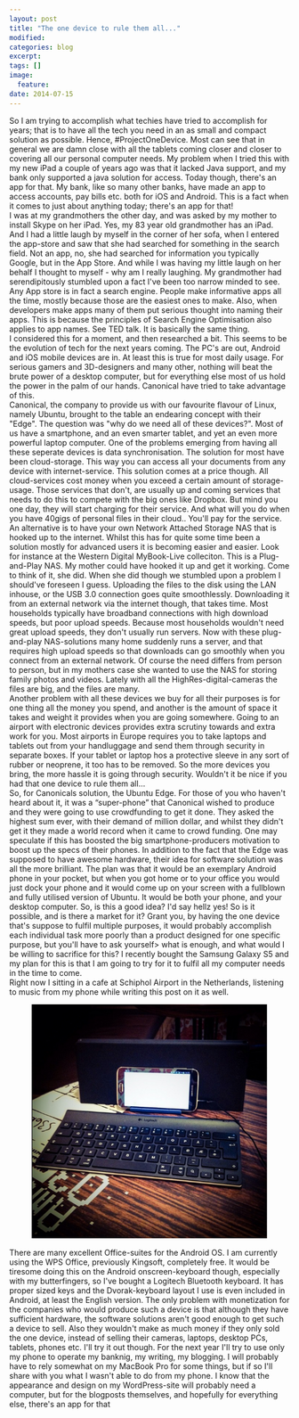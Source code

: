 ```yaml
---
layout: post
title: "The one device to rule them all..."
modified:
categories: blog
excerpt:
tags: []
image:
  feature:
date: 2014-07-15
---
```


So I am trying to accomplish what techies have tried to accomplish for years; that is to have all the tech you need in an as small and compact solution as possible. Hence, #ProjectOneDevice. Most can see that in general we are damn close with all the tablets coming closer and closer to covering all our personal computer needs. My problem when I tried this with my new iPad a couple of years ago was that it lacked Java support, and my bank only supported a java solution for access. Today though, there's an app for that. My bank, like so many other banks, have made an app to access accounts, pay bills etc. both for iOS and Android. This is a fact when it comes to just about anything today; there's an app for that!  
I was at my grandmothers the other day, and was asked by my mother to install Skype on her iPad. Yes, my 83 year old grandmother has an iPad. And I had a little laugh by myself in the corner of her sofa, when I entered the app-store and saw that she had searched for something in the search field. Not an app, no, she had searched for information you typically Google, but in the App Store. And while I was having my little laugh on her behalf I thought to myself - why am I really laughing. My grandmother had serendipitously stumbled upon a fact I've been too narrow minded to see. Any App store is in fact a search engine. People make informative apps all the time, mostly because those are the easiest ones to make. Also, when developers make apps many of them put serious thought into naming their apps. This is because the principles of Search Engine Optimisation also applies to app names. See TED talk. It is basically the same thing.  
I considered this for a moment, and then researched a bit. This seems to be the evolution of tech for the next years coming. The PC's are out, Android and iOS mobile devices are in. At least this is true for most daily usage. For serious gamers and 3D-designers and many other, nothing will beat the brute power of a desktop computer, but for everything else most of us hold the power in the palm of our hands. Canonical have tried to take advantage of this.  
Canonical, the company to provide us with our favourite flavour of Linux, namely Ubuntu, brought to the table an endearing concept with their "Edge". The question was "why do we need all of these devices?". Most of us have a smartphone, and an even smarter tablet, and yet an even more powerful laptop computer. One of the problems emerging from having all these seperate devices is data synchronisation. The solution for most have been cloud-storage. This way you can access all your documents from any device with internet-service. This solution comes at a price though. All cloud-services cost money when you exceed a certain amount of storage-usage. Those services that don't, are usually up and coming services that needs to do this to compete with the big ones like Dropbox. But mind you one day, they will start charging for their service. And what will you do when you have 40gigs of personal files in their cloud.. You'll pay for the service.  
An alternative is to have your own Network Attached Storage NAS that is hooked up to the internet. Whilst this has for quite some time been a solution mostly for advanced users it is becoming easier and easier. Look for instance at the Western Digital MyBook-Live colleciton. This is a Plug-and-Play NAS. My mother could have hooked it up and get it working. Come to think of it, she did. When she did though we stumbled upon a problem I should've foreseen I guess. Uploading the files to the disk using the LAN inhouse, or the USB 3.0 connection goes quite smoothlessly. Downloading it from an external network via the internet though, that takes time. Most households typically have broadband connections with high download speeds, but poor upload speeds. Because most households wouldn't need great upload speeds, they don't usually run servers. Now with these plug-and-play NAS-solutions many home suddenly runs a server, and that requires high upload speeds so that downloads can go smoothly when you connect from an external network. Of course the need differs from person to person, but in my mothers case she wanted to use the NAS for storing family photos and videos. Lately with all the HighRes-digital-cameras the files are big, and the files are many.  
Another problem with all these devices we buy for all their purposes is for one thing all the money you spend, and another is the amount of space it takes and weight it provides when you are going somewhere. Going to an airport with electronic devices provides extra scrutiny towards and extra work for you. Most airports in Europe requires you to take laptops and tablets out from your handluggage and send them through security in separate boxes. If your tablet or laptop hos a protective sleeve in any sort of rubber or neoprene, it too has to be removed. So the more devices you bring, the more hassle it is going through security. Wouldn't it be nice if you had that one device to rule them all…   
So, for Canonicals solution, the Ubuntu Edge. For those of you who haven't heard about it, it was a “super-phone” that Canonical wished to produce and they were going to use crowdfunding to get it done. They asked the highest sum ever, with their demand of million dollar, and whilst they didn't get it they made a world record when it came to crowd funding. One may speculate if this has boosted the big smartphone-producers motivation to boost up the specs of their phones. In addition to the fact that the Edge was supposed to have awesome hardware, their idea for software solution was all the more brilliant. The plan was that it would be an exemplary Android phone in your pocket, but when you got home or to your office you would just dock your phone and it would come up on your screen with a fullblown and fully utilised version of Ubuntu. It would be both your phone, and your desktop computer. So, is this a good idea? I'd say hellz yes! So is it possible, and is there a market for it? Grant you, by having the one device that's suppose to fulfil multiple purposes, it would probably accomplish each individual task more poorly than a product designed for one specific purpose, but you'll have to ask yourself> what is enough, and what would I be willing to sacrifice for this? I recently bought the Samsung Galaxy S5 and my plan for this is that I am going to try for it to fulfil all my computer needs in the time to come.  
Right now I sitting in a cafe at Schiphol Airport in the Netherlands, listening to music from my phone while writing this post on it as well.
<figure>
	<img src="/images/samsung.png" alt="image of phone">
</figure>
There are many excellent Office-suites for the Android OS. I am currently using the WPS Office, previously Kingsoft, completely free. It would be tiresome doing this on the Android onscreen-keyboard though, especially with my butterfingers, so I've bought a Logitech Bluetooth keyboard. It has proper sized keys and the Dvorak-keyboard layout I use is even included in Android, at least the English version.   The only problem with monetization for the companies who would produce such a device is that although they have sufficient hardware, the software solutions aren't good enough to get such a device to sell. Also they wouldn't make as much money if they only sold the one device, instead of selling their cameras, laptops, desktop PCs, tablets, phones etc. I'll try it out though.   
For the next year I'll try to use only my phone to operate my banknig, my writing, my blogging. I will probably have to rely somewhat on my MacBook Pro for some things, but if so I'll share with you what I wasn't able to do from my phone. I know that the appearance and design on my WordPress-site will probably need a computer, but for the blogposts themselves, and hopefully for everything else, there's an app for that  
